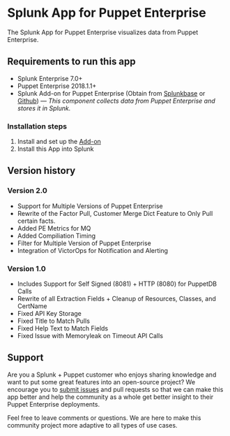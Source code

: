 # Splunk App for Puppet Enterprise

The Splunk App for Puppet Enterprise visualizes data from Puppet Enterprise.

## Requirements to run this app

- Splunk Enterprise 7.0+
- Puppet Enterprise 2018.1.1+
- Splunk Add-on for Puppet Enterprise (Obtain from [Splunkbase](https://splunkbase.splunk.com/app/3610/) or [Github](https://github.com/puppetlabs/SplunkTAforPuppetEnterprise/)) — _This component collects data from Puppet Enterprise and stores it in Splunk._

### Installation steps

1. Install and set up the [Add-on](https://github.com/puppetlabs/SplunkTAforPuppetEnterprise/)
1. Install this App into Splunk

## Version history

### Version 2.0

- Support for Multiple Versions of Puppet Enterprise
- Rewrite of the Factor Pull, Customer Merge Dict Feature to Only Pull certain facts.
- Added PE Metrics for MQ
- Added Compiliation Timing
- Filter for Multiple Version of Puppet Enterprise
- Integration of VictorOps for Notification and Alerting

### Version 1.0

- Includes Support for Self Signed (8081) + HTTP (8080) for PuppetDB Calls
- Rewrite of all Extraction Fields + Cleanup of Resources, Classes, and CertName
- Fixed API Key Storage
- Fixed Title to Match Pulls
- Fixed Help Text to Match Fields
- Fixed Issue with Memoryleak on Timeout API Calls

## Support

Are you a Splunk + Puppet customer who enjoys sharing knowledge and want to put some great features into an open-source project? We encourage you to [submit issues](https://github.com/puppetlabs/SplunkTAforPuppetEnterprise/issues/new) and pull requests so that we can make this app better and help the community as a whole get better insight to their Puppet Enterprise deployments.

Feel free to leave comments or questions. We are here to make this community project more adaptive to all types of use cases.
